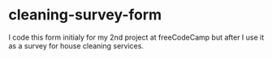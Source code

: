 # cleaning-survey-form
I code this form initialy for my 2nd project at freeCodeCamp but after I use it as a survey for house cleaning services.
